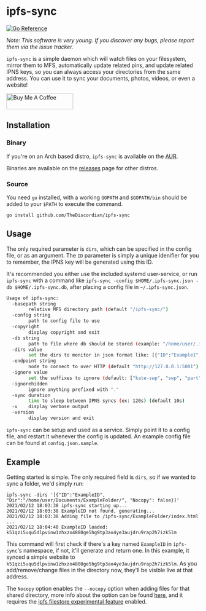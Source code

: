 # ipfs-sync
[![Go Reference](https://pkg.go.dev/badge/github.com/TheDiscordian/ipfs-sync.svg)](https://pkg.go.dev/github.com/TheDiscordian/ipfs-sync)

*Note: This software is very young. If you discover any bugs, please report them via the issue tracker.*

`ipfs-sync` is a simple daemon which will watch files on your filesystem, mirror them to MFS, automatically update related pins, and update related IPNS keys, so you can always access your directories from the same address. You can use it to sync your documents, photos, videos, or even a website!

<a href="https://www.buymeacoffee.com/trdiscordian" target="_blank"><img src="https://cdn.buymeacoffee.com/buttons/default-orange.png" alt="Buy Me A Coffee" height="41" width="174"></a>

## Installation

### Binary

If you're on an Arch based distro, `ipfs-sync` is available on the [AUR](https://aur.archlinux.org/packages/ipfs-sync/).

Binaries are available on the [releases](https://github.com/TheDiscordian/ipfs-sync/releases) page for other distros.

### Source

You need `go` installed, with a working `GOPATH` and `$GOPATH/bin` should be added to your `$PATH` to execute the command.

`go install github.com/TheDiscordian/ipfs-sync`

## Usage

The only required parameter is `dirs`, which can be specified in the config file, or as an argument. The `ID` parameter is simply a unique idenifier for you to remember, the IPNS key will be generated using this ID.

It's recommended you either use the included systemd user-service, or run `ipfs-sync` with a command like `ipfs-sync -config $HOME/.ipfs-sync.json -db $HOME/.ipfs-sync.db`, after placing a config file in `~/.ipfs-sync.json`.

```bash
Usage of ipfs-sync:
  -basepath string
        relative MFS directory path (default "/ipfs-sync/")
  -config string
        path to config file to use
  -copyright
        display copyright and exit
  -db string
        path to file where db should be stored (example: "/home/user/.ipfs-sync/hashes.db")
  -dirs value
        set the dirs to monitor in json format like: [{"ID":"Example1", "Dir":"/home/user/Documents/", "Nocopy": false},{"ID":"Example2", "Dir":"/home/user/Pictures/", "Nocopy": false}]
  -endpoint string
        node to connect to over HTTP (default "http://127.0.0.1:5001")
  -ignore value
        set the suffixes to ignore (default: ["kate-swp", "swp", "part", "crdownload"])
  -ignorehidden
        ignore anything prefixed with "."
  -sync duration
        time to sleep between IPNS syncs (ex: 120s) (default 10s)
  -v    display verbose output
  -version
        display version and exit
```

`ipfs-sync` can be setup and used as a service. Simply point it to a config file, and restart it whenever the config is updated. An example config file can be found at `config.json.sample`.


## Example

Getting started is simple. The only required field is `dirs`, so if we wanted to sync a folder, we'd simply run:

```
ipfs-sync -dirs '[{"ID":"ExampleID", "Dir":"/home/user/Documents/ExampleFolder/", "Nocopy": false}]'
2021/02/12 18:03:38 ipfs-sync starting up...
2021/02/12 18:03:38 ExampleID not found, generating...
2021/02/12 18:03:38 Adding file to /ipfs-sync/ExampleFolder/index.html ...
2021/02/12 18:04:40 ExampleID loaded: k51qzi5uqu5dlpvinw1zhxzo4880ge5hg9tp3ao4ye3aujdru9rap2h7izk5lm
```

This command will first check if there's a key named `ExampleID` in `ipfs-sync`'s namespace, if not, it'll generate and return one. In this example, it synced a simple website to `k51qzi5uqu5dlpvinw1zhxzo4880ge5hg9tp3ao4ye3aujdru9rap2h7izk5lm`. As you add/remove/change files in the directory now, they'll be visible live at that address.

The `Nocopy` option enables the `--nocopy` option when adding files for that shared directory, more info about the option can be found [here](https://docs.ipfs.io/reference/http/api/#api-v0-add), and it requires the [ipfs filestore experimental feature](https://github.com/ipfs/go-ipfs/blob/master/docs/experimental-features.md#ipfs-filestore) enabled.
